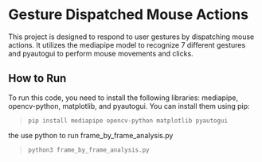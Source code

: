 # Gesture Dispatched Mouse Actions

This project is designed to respond to user gestures by dispatching mouse actions. It utilizes the mediapipe model to recognize 7 different gestures and pyautogui to perform mouse movements and clicks.

## How to Run

To run this code, you need to install the following libraries: mediapipe, opencv-python, matplotlib, and pyautogui. You can install them using pip:

> `pip install mediapipe opencv-python matplotlib pyautogui`

the use python to run frame_by_frame_analysis.py

> `python3 frame_by_frame_analysis.py`
